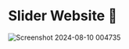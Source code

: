 # Slider Website 👟

![Screenshot 2024-08-10 004735](https://github.com/user-attachments/assets/7e1ee3ba-5510-4be1-8347-967c7fd799fb)

